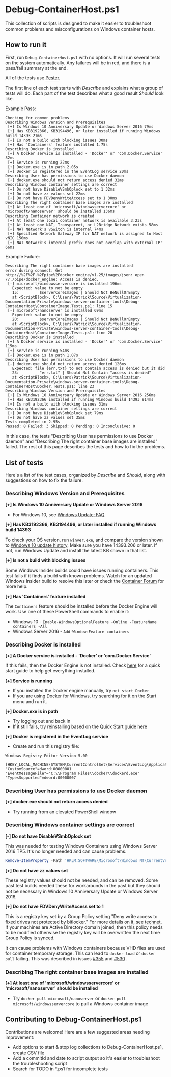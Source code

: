 # Debug-ContainerHost.ps1
This collection of scripts is designed to make it easier to troubleshoot common problems and misconfigurations on Windows container hosts.


## How to run it
First, run `Debug-ContainerHost.ps1` with no options. It will run several tests on the system automatically. Any failures will be in red, and there is a pass/fail summary at the end.

All of the tests use [Pester](https://github.com/pester/Pester/wiki). 

The first line of each test starts with _Describe_ and explains what a group of tests will do. Each part of the test describes what a good result _Should_ look like.

Example Pass:

```none
Checking for common problems
Describing Windows Version and Prerequisites
 [+] Is Windows 10 Anniversary Update or Windows Server 2016 79ms
 [+] Has KB3192366, KB3194496, or later installed if running Windows build 14393 21ms
 [+] Is not a build with blocking issues 30ms
 [+] Has 'Containers' feature installed 1.75s
Describing Docker is installed
 [+] A Docker service is installed - 'Docker' or 'com.Docker.Service'  32ms
 [+] Service is running 22ms
 [+] Docker.exe is in path 2.05s
 [+] Docker is registered in the EventLog service 20ms
Describing User has permissions to use Docker daemon
 [+] docker.exe should not return access denied 32ms
Describing Windows container settings are correct
 [+] Do not have DisableVSmbOplock set to 1 32ms
 [+] Do not have zz values set 22ms
 [+] Do not have FDVDenyWriteAccess set to 1 30ms
Describing The right container base images are installed
 [+] At least one of 'microsoft/windowsservercore' or 'microsoft/nanoserver' should be installed 136ms
Describing Container network is created
 [+] At least one local container network is available 3.23s
 [+] At least one NAT, Transparent, or L2Bridge Network exists 58ms
 [+] NAT Network's vSwitch is internal 74ms
 [+] Specified Network Gateway IP for NAT network is assigned to Host vNIC 150ms
 [+] NAT Network's internal prefix does not overlap with external IP' 66ms
```

Example Failure:

```none
Describing The right container base images are installed
error during connect: Get http://%2F%2F.%2Fpipe%2Fdocker_engine/v1.25/images/json: open //./pipe/docker_engine: Access is denied.
 [-] microsoft/windowsservercore is installed 196ms
   Expected: value to not be empty
   15:         $serverCoreImages | Should Not BeNullOrEmpty
   at <ScriptBlock>, C:\Users\Patrick\Source\Virtualization-Documentation-Private\windows-server-container-tools\Debug-ContainerHost\ContainerImage.Tests.ps1: line 15
 [-] microsoft/nanoserver is installed 69ms
   Expected: value to not be empty
   20:         $serverCoreImages | Should Not BeNullOrEmpty
   at <ScriptBlock>, C:\Users\Patrick\Source\Virtualization-Documentation-Private\windows-server-container-tools\Debug-ContainerHost\ContainerImage.Tests.ps1: line 20
Describing Docker is installed
 [+] A Docker service is installed - 'Docker' or 'com.Docker.Service'  115ms
 [+] Service is running 54ms
 [+] Docker.exe is in path 1.07s
Describing User has permissions to use Docker daemon
 [-] docker.exe should not return access denied 126ms
   Expected: file {err.txt} to not contain access is denied but it did
   23:         "err.txt" | Should Not Contain "access is denied"
   at <ScriptBlock>, C:\Users\Patrick\Source\Virtualization-Documentation-Private\windows-server-container-tools\Debug-ContainerHost\Docker.Tests.ps1: line 23
Describing Windows Version and Prerequisites
 [+] Is Windows 10 Anniversary Update or Windows Server 2016 256ms
 [+] Has KB3192366 installed if running Windows build 14393 914ms
 [+] Is not a build with blocking issues 31ms
Describing Windows container settings are correct
 [+] Do not have DisableVSmbOplock set 79ms
 [+] Do not have zz values set 35ms
Tests completed in 2.95s
Passed: 8 Failed: 3 Skipped: 0 Pending: 0 Inconclusive: 0
```

In this case, the tests "Describing User has permissions to use Docker daemon" and "Describing The right container base images are installed" failed. The rest of this page describes the tests and how to fix the problems.



## List of tests
Here's a list of the test cases, organized by _Describe_ and _Should_, along with suggestions on how to fix the failure.

### Describing Windows Version and Prerequisites
**[+] Is Windows 10 Anniversary Update or Windows Server 2016**

- For Windows 10, see [Windows Update: FAQ](http://go.microsoft.com/fwlink/p/?LinkID=698739)


**[+] Has KB3192366, KB3194496, or later installed if running Windows build 14393**

To check your OS version, run `winver.exe`, and compare the version shown to [Windows 10 update history](https://support.microsoft.com/en-us/help/12387/windows-10-update-history). 
Make sure you have 14393.206 or later. If not, run Windows Update and install the latest KB shown in that list.

**[+] Is not a build with blocking issues**

Some Windows Insider builds could have issues running containers. This test fails if it finds a build with known problems. Watch for an updated Windows Insider build to resolve this later or check the [Container Forum](https://social.msdn.microsoft.com/Forums/en-US/home?forum=windowscontainers) for more help.

**[+] Has 'Containers' feature installed**

The `Containers` feature should be installed before the Docker Engine will work. Use one of these PowerShell commands to enable it:

- Windows 10 - `Enable-WindowsOptionalFeature -Online -FeatureName containers -All`
- Windows Server 2016 - `Add-WindowsFeature containers`


### Describing Docker is installed
**[+] A Docker service is installed - 'Docker' or 'com.Docker.Service'**

If this fails, then the Docker Engine is not installed. Check [here](http://aka.ms/windowscontainers) for a quick start guide to help get everything installed.

**[+] Service is running**

- If you installed the Docker engine manually, try `net start Docker`
- If you are using Docker for Windows, try searching for it on the Start menu and run it.

**[+] Docker.exe is in path**

- Try logging out and back in
- If it still fails, try reinstalling based on the Quick Start guide [here](http://aka.ms/windowscontainers) 

**[+] Docker is registered in the EventLog service**

- Create and run this registry file: 
```
Windows Registry Editor Version 5.00

[HKEY_LOCAL_MACHINE\SYSTEM\CurrentControlSet\Services\EventLog\Application\docker]
"CustomSource"=dword:00000001
"EventMessageFile"="C:\\Program Files\\docker\\dockerd.exe"
"TypesSupported"=dword:00000007

```

### Describing User has permissions to use Docker daemon
**[+] docker.exe should not return access denied**

- Try running from an elevated PowerShell window

### Describing Windows container settings are correct
**[-] Do not have DisableVSmbOplock set**

This was needed for testing Windows Containers using Windows Server 2016 TP5. It's no longer needed and can cause problems.
```powershell
Remove-ItemProperty -Path 'HKLM:SOFTWARE\Microsoft\Windows NT\CurrentVersion\Virtualization\Containers' -Name VSmbDisableOplocks
```

**[+] Do not have zz values set**

These registry values should not be needed, and can be removed. Some past test builds needed these for workarounds in the past but they should not be necessary in Windows 10 Anniversary Update or Windows Server 2016.


**[+] Do not have FDVDenyWriteAccess set to 1**

This is a registry key set by a Group Policy setting "Deny write access to fixed drives not protected by bitlocker." For more details on it, see [technet](https://technet.microsoft.com/en-us/library/ee706521(v=ws.10).aspx#BKMK_driveaccess1). If your machines are Active Directory domain joined, then this policy needs to be modified otherwise the registry key will be overwritten the next time Group Policy is synced.

It can cause problems with Windows containers because VHD files are used for container temporary storage. This can lead to `docker load` or `docker pull` failing. This was described in issues [#355](https://github.com/Microsoft/Virtualization-Documentation/issues/355) and [#530](https://github.com/Microsoft/Virtualization-Documentation/issues/530) .


### Describing The right container base images are installed
**[+] At least one of 'microsoft/windowsservercore' or 'microsoft/nanoserver' should be installed**

- Try `docker pull microsoft/nanoserver` or `docker pull microsoft/windowsservercore` to pull a Windows container image

## Contributing to Debug-ContainerHost.ps1
Contributions are welcome! Here are a few suggested areas needing improvement:
- Add options to start & stop log collections to Debug-ContainerHost.ps1, create CSV file
- Add a commitId and date to script output so it's easier to troubleshoot the troubleshooting script
- Search for TODO in *.ps1 for incomplete tests
